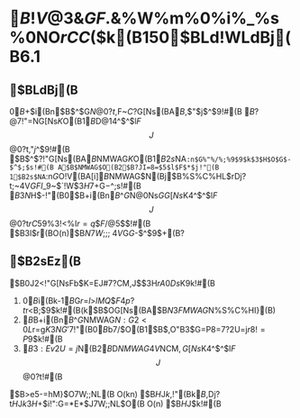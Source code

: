 # $B!V@$3&$GF.$&%W%m%0%i%_%s%0NO$rCC$($k(B150$BLd!WLdBj(B6.1

## $BLdBj(B

0$B$+$i(Bn$B$^$G$N@0?t$,F~$C$?G[Ns(BA$B$,$"$j$^$9!#(B
$B$?$@$7!"$=$NG[Ns$K$O(B1$B$D$@$14^$^$l$F$$$J$$@0?t$,$"$j$^$9!#(B
$B$^$?!"G[Ns(BA$B$NMWAG$K$O(B1$B2s$NA`:n$G%"%/%;%9$9$k$3$H$O$G$-$^$;$s!#(B
A$B$NMWAG$O(B2$B?JI=8=$5$l$F$*$j!"(B
1$B2s$NA`:n$G$O!V(BA[i]$B$NMWAG$N(Bj$B%S%C%HL\$rDj?t;~4V$GFI$_9~$`!W$3$H$7$+$G$-$^$;$s!#(B
$B$3$N$H$-!"(B0$B$+$i(Bn$B$^$G$N@0Ns$GG[Ns$K4^$^$l$F$$$J$$@0?t$rC5$9%3!<%I$r=q$$$F$/$@$5$$!#(B
$B$3$l$r(BO(n)$B$N7W;;;~4V$G$G$-$^$9$+(B?

## $B2sEz(B

$B0J2<!"G[NsFb$K=EJ#$7$?CM$,$J$$$3$H$rA0Ds$K$9$k!#(B

1. 0$B%S%C%HL\$+$i(Bk-1$B%S%C%HL\$^$G$r$=$l$>$lMQ$$$F4p?t%=!<%H$r<B;\$9$k!#(B(k$B$OG[Ns(BA$B$N3FMWAG$N%S%C%HI}(B)
1. $B%=!<%H<B;\8e!"(B0$B$+$i(Bn$B$^$G$NMWAG$N:G2<0L%S%C%H$r=g$K3NG'$7!"(B0$B$b$7$/$O(B1$B$,O"B3$G=P8=$7$?2U=j$r8!=P$9$k!#(B
1. $B3:Ev2U=j$N(B2$B$D$NMWAG4V$NCM$,G[Ns$K4^$^$l$F$$$J$$@0?t!#(B

$B>e5-=hM}$O7W;;NL(B O(kn) $B$H$J$k$,!"(Bk$B$,Dj?t$H$J$k$3$H$+$i!":G=*E*$J7W;;NL$O(B O(n) $B$H$J$k!#(B
